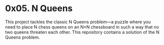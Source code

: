 # 0x05. N Queens

This project tackles the classic N Queens problem—a puzzle where you need to place N chess queens on an N×N chessboard in such a way that no two queens threaten each other. This repository contains a solution of the N Queens problem.

